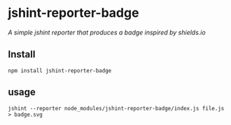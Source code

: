 # jshint-reporter-badge

*A simple jshint reporter that produces a badge inspired by shields.io*

## Install

    npm install jshint-reporter-badge

## usage

    jshint --reporter node_modules/jshint-reporter-badge/index.js file.js > badge.svg
